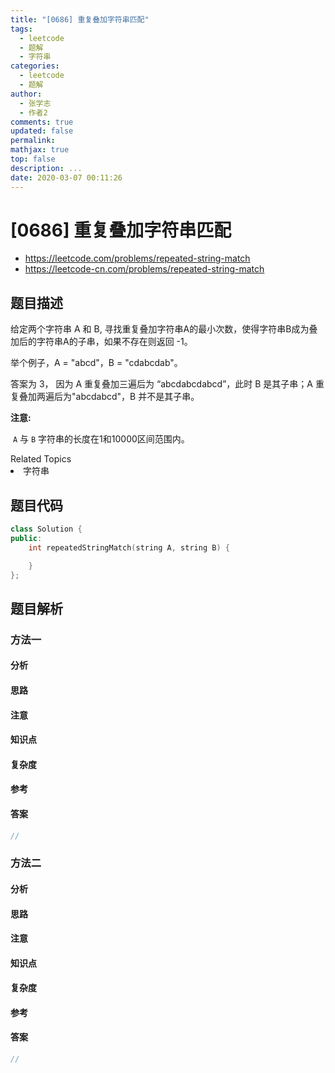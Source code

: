 ```yaml
---
title: "[0686] 重复叠加字符串匹配"
tags:
  - leetcode
  - 题解
  - 字符串
categories:
  - leetcode
  - 题解
author:
  - 张学志
  - 作者2
comments: true
updated: false
permalink:
mathjax: true
top: false
description: ...
date: 2020-03-07 00:11:26
---
```



# [0686] 重复叠加字符串匹配
* https://leetcode.com/problems/repeated-string-match
* https://leetcode-cn.com/problems/repeated-string-match


## 题目描述

<p>给定两个字符串 A 和 B, 寻找重复叠加字符串A的最小次数，使得字符串B成为叠加后的字符串A的子串，如果不存在则返回 -1。</p>

<p>举个例子，A = &quot;abcd&quot;，B = &quot;cdabcdab&quot;。</p>

<p>答案为 3，&nbsp;因为 A 重复叠加三遍后为&nbsp;&ldquo;abcdabcdabcd&rdquo;，此时 B 是其子串；A 重复叠加两遍后为&quot;abcdabcd&quot;，B 并不是其子串。</p>

<p><strong>注意:</strong></p>

<p>&nbsp;<code>A</code>&nbsp;与&nbsp;<code>B</code>&nbsp;字符串的长度在1和10000区间范围内。</p>
<div><div>Related Topics</div><div><li>字符串</li></div></div>


## 题目代码

```cpp
class Solution {
public:
    int repeatedStringMatch(string A, string B) {

    }
};
```


## 题目解析


### 方法一

#### 分析

#### 思路

#### 注意

#### 知识点

#### 复杂度

#### 参考

#### 答案

```cpp
//
```


### 方法二

#### 分析

#### 思路

#### 注意

#### 知识点

#### 复杂度

#### 参考

#### 答案

```cpp
//
```


